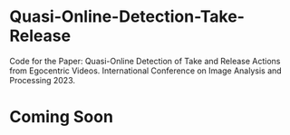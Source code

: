 # Quasi-Online-Detection-Take-Release
Code for the Paper: Quasi-Online Detection of Take and Release Actions from Egocentric Videos. International Conference on Image Analysis and Processing 2023.

# Coming Soon
